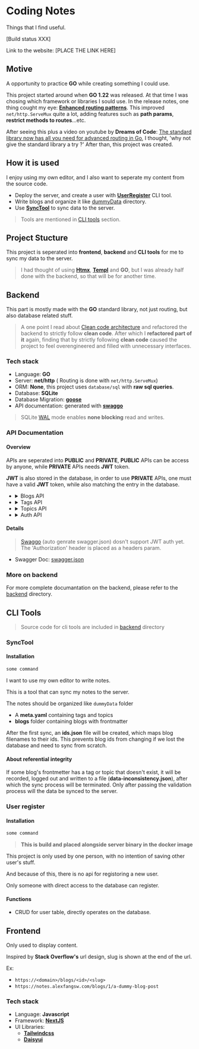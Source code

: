 # Coding Notes
Things that I find useful.

[Build status XXX] 

Link to the website: [PLACE THE LINK HERE]

## Motive
A opportunity to practice **GO** while creating something I could use.

This project started around when **GO 1.22**  was released.
At that time I was chosing which framework or libraries I sould use. 
In the release notes, one thing cought my eye: 
**[Enhanced routing patterns](https://tip.golang.org/doc/go1.22#enhanced_routing_patterns)**.
This improved `net/http.ServeMux` quite a lot, adding features such as **path params**, **restrict methods to routes**...etc.

After seeing this plus a video on youtube by **Dreams of Code**: [The standard library now has all you need for advanced routing in Go](https://www.youtube.com/watch?v=H7tbjKFSg58),
I thought, 'why not give the standard library a try ?' After than, this project was created.

## How it is used
I enjoy using my own editor, and I also want to seperate my content from the source code.

- Deploy the server, and create a user with **[UserRegister](#user-register)** CLI tool.
- Write blogs and organize it like [dummyData](./backend/dummyData/) directory.
- Use **[SyncTool](#synctool)** to sync data to the server.

> Tools are mentioned in [CLI tools](#cli-tools) section.

## Project Stucture
This project is seperated into **frontend**, **backend** and **CLI tools** for me to sync my data to the server.

> I had thought of using **[Htmx](https://htmx.org/)**, **[Templ](https://templ.guide/)** and **GO**,
but I was already half done with the backend, so that will be for another time.

## Backend
This part is mostly made with the **GO** standard library,
not just routing, but also database related stuff.

> A one point I read about [Clean code architecture](https://blog.cleancoder.com/uncle-bob/2012/08/13/the-clean-architecture.html)
and refactored the backend to strictly follow **clean code**. After which I **refactored part of it** again,
finding that by strictly following **clean code** caused the project to feel overengineered and filled with unnecessary interfaces.

### Tech stack
- Language: **GO**
- Server: **net/http** ( Routing is done with `net/http.ServeMux`)
- ORM: **None**, this project uses `database/sql` with **raw sql queries**.
- Database: **SQLite**
- Database Migration: **[goose](https://github.com/pressly/goose)**
- API documentation: generated with **[swaggo](https://github.com/swaggo/swag)**

> SQLite [WAL](https://www.sqlite.org/wal.html) mode enables **none blocking**
read and writes.

### API Documentation
#### Overview
APIs are seperated into **PUBLIC** and **PRIVATE**, 
**PUBLIC** APIs can be access by anyone, while **PRIVATE** APIs 
needs **JWT** token.

**JWT** is also stored in the database, in order to use **PRIVATE** APIs,
one must have a valid **JWT** token, while also matching the entry in the database.

-   <details>
    <summary>Blogs API</summary>

    - **Public API** ( Access blogs that are visible or not soft deleted):
        - List
            - all
            - filter by topic id (allow multiple ids)
            - filter by topic and tag ids (allow multiple ids) 
        - Get by id
    - **Private API** ( Needs JWT token, have access to all blogs regarding visibility or soft delete status )
        - Create
            - auto generate id
            - with specified id
        - List
            - all
            - filter by topic id (allow multiple ids)
            - filter by topic and tag ids (allow multiple ids) 
            - simplified
                - only includes necessary fields to verify change, such as: **content_md5**, **tag.slugs**, **topic.slugs**...etc.
                  (used by **SyncTool**)
        - Update
        - Delete
            - soft delete
            - restore soft deleted blog
            - delete

    </details>

-   <details>
    <summary>Tags API</summary>

    - **Public API**
        - List     
            - all
            - by topic id ( tags related to blogs under a specific topic )
    - **Private API**
        - Create
        - Update
        - Delete

    </details>

-   <details>
    <summary>Topics API</summary>

    - **Public API**
        - List     
    - **Private API**
        - Create
        - Update
        - Delete

    </details>

-   <details>
    <summary>Auth API</summary>

    - **Public API**
        - Login ( returns **JWT** token on success )
        - Logout ( removes **JWT** token from database )
        - Auth check ( mostly unused, checks if jwt token is valid )

    </details>

#### Details
> [Swaggo](https://github.com/swaggo/swag) (auto genrate swagger.json) dosn't support JWT auth yet. 
> The 'Authorization' header is placed as a headers param.
- Swagger Doc: [swagger.json](./backend/docs/swagger.json)

### More on backend
For more complete documantation on the backend, please refer to the [backend](./backend/) directory.

## CLI Tools
> Source code for cli tools are included in [backend](./backend) directory

### SyncTool
#### Installation
```bash
some command
```

I want to use my own editor to write notes.

This is a tool that can sync my notes to the server.

The notes should be organized like `dummyData` folder
- A **meta.yaml** containing tags and topics
- **blogs** folder containing blogs with frontmatter

After the first sync, an **ids.json** file will be created, which maps blog filenames to their ids.
This prevents blog ids from changing if we lost the database and need to sync from scratch.

#### About referential integrity
If some blog's frontmetter has a tag or topic that doesn't exist,
it will be recorded, logged out and written to a file (**data-inconsistency.json**), after which the sync process will be terminated.
Only after passing the validation process will the data be synced to the server.

### User register
#### Installation 
```bash
some command
```
> **This is build and placed alongside server binary in the docker image**

This project is only used by one person, with no intention of saving other user's stuff.

And because of this, there is no api for registoring a new user.

Only someone with direct access to the database can register.

#### Functions
- CRUD for user table, directly operates on the database.

## Frontend
Only used to display content.

Inspired by **Stack Overflow's** url design, slug is shown at the end of the url.

Ex: 
- `https://<domain>/blogs/<id>/<slug>`
- `https://notes.alexfangsw.com/blogs/1/a-dummy-blog-post`

### Tech stack
- Language: **Javascript**
- Framework: **[NextJS](https://nextjs.org/)**
- UI Libraries: 
    - **[Tailwindcss](https://tailwindcss.com/)**
    - **[Daisyui](https://daisyui.com/)**

